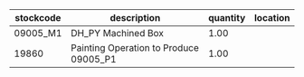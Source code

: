 |stockcode|description|quantity|location|
|---------|-----------|--------|--------|
|09005_M1|DH_PY Machined Box|1.00||
|19860|Painting Operation to Produce 09005_P1|1.00||
